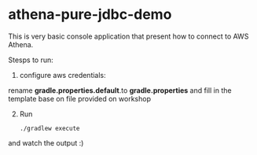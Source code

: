 # athena-pure-jdbc-demo

This is very basic console application that present how to connect to AWS Athena.

Stesps to run:

1. configure aws credentials:

 rename **gradle.properties.default**.to **gradle.properties** and fill in the template base on file provided on workshop

2. Run
   ```
   ./gradlew execute
   ```
  and watch the output :)

